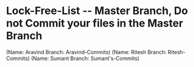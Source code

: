 # Lock-Free-List -- Master Branch, Do not Commit your files in the Master Branch

(Name: Aravind  Branch: Aravind-Commits)   (Name: Ritesh  Branch: Ritesh-Commits)     (Name: Sumant  Branch: Sumant's-Commits)
